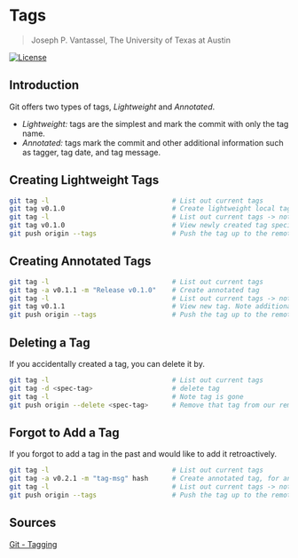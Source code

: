 # Tags

> Joseph P. Vantassel, The University of Texas at Austin

[![License](https://img.shields.io/badge/license-CC--By--SA--4.0-brightgreen.svg)](https://github.com/jpvantassel/git-course/blob/master/Licence.md)

## Introduction

Git offers two types of tags, _Lightweight_ and _Annotated_.

- _Lightweight:_ tags are the simplest and mark the commit with only the tag name.
- _Annotated:_ tags mark the commit and other additional information such as tagger, tag date, and tag message.

## Creating Lightweight Tags

```bash
git tag -l                               # List out current tags
git tag v0.1.0                           # Create lightweight local tag
git tag -l                               # List out current tags -> note v0.1.0
git tag v0.1.0                           # View newly created tag specifically
git push origin --tags                   # Push the tag up to the remote
```

## Creating Annotated Tags

```bash
git tag -l                               # List out current tags
git tag -a v0.1.1 -m "Release v0.1.0"    # Create annotated tag
git tag -l                               # List out current tags -> note v0.1.1
git tag v0.1.1                           # View new tag. Note additional info.
git push origin --tags                   # Push the tag up to the remote
```

## Deleting a Tag

If you accidentally created a tag, you can delete it by.

```bash
git tag -l                               # List out current tags
git tag -d <spec-tag>                    # delete tag
git tag -l                               # Note tag is gone
git push origin --delete <spec-tag>      # Remove that tag from our remote
```

## Forgot to Add a Tag

If you forgot to add a tag in the past and would like to add it retroactively.

```bash
git tag -l                               # List out current tags
git tag -a v0.2.1 -m "tag-msg" hash      # Create annotated tag, for an old commit
git tag -l                               # List out current tags -> note v0.1.1
git push origin --tags                   # Push the tag up to the remote
```

## Sources

[Git - Tagging](https://git-scm.com/book/en/v2/Git-Basics-Tagging)
